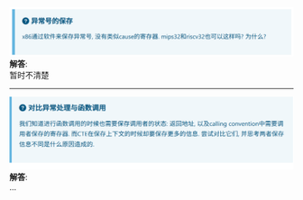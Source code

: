 ![img](img/PA3思考1.png '图1 PA3思考1 :size=80%')  
**解答**:  
暂时不清楚  

---
![img](img/PA3思考2.png '图2 PA3思考2 :size=80%')  
**解答**:  
...

